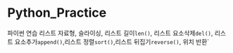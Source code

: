 # Python_Practice
파이썬 연습
리스트 자료형, 슬라이싱, 리스트 길이`len()`, 리스트 요소삭제`del()`, 리스트 요소추가`append()`,리스트 정렬`sort()`,리스트 뒤집기`reverse()`, 위치 반환`

